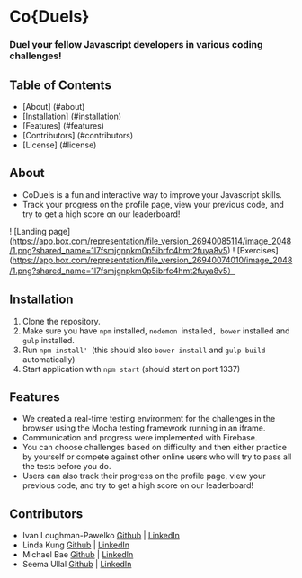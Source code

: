 # **Co{Duels}** #
### Duel your fellow Javascript developers in various coding challenges! ###

## **Table of Contents** 
 - [About] (#about)
 - [Installation] (#installation) 
 - [Features] (#features)
 - [Contributors] (#contributors)
 - [License] (#license)

##  About
 - CoDuels is a fun and interactive way to improve your Javascript skills. 
 - Track your progress on the profile page, view your previous code, and try to get a high score on our leaderboard!
 
! [Landing page] (https://app.box.com/representation/file_version_26940085114/image_2048/1.png?shared_name=1l7fsmjgnpkm0p5ibrfc4hmt2fuya8v5)
! [Exercises] (https://app.box.com/representation/file_version_26940074010/image_2048/1.png?shared_name=1l7fsmjgnpkm0p5ibrfc4hmt2fuya8v5）

## Installation
1. Clone the repository.
2. Make sure you have `npm` installed,  `nodemon `installed`, bower` installed and `gulp` installed.
2. Run `npm install' `(this should also `bower install` and `gulp build` automatically)
3. Start application with `npm start` (should start on port 1337)

## Features
 - We created a real-time testing environment for the challenges in the browser using the Mocha testing framework running in an iframe. 
 - Communication and progress were implemented with Firebase.
 - You can choose challenges based on difficulty and then either practice by yourself or compete against other online users who will try to pass all the tests before you do.
 - Users can also track their progress on the profile page, view your previous code, and try to get a high score on our leaderboard!

## Contributors
 - Ivan Loughman-Pawelko <a  target="_blank" href="https://github.com/iloughman/">Github</a> | <a target="_blank" href="https://linkedin.com/in/ivanloughman/">LinkedIn</a>
 - Linda Kung <a  target="_blank" href="https://github.com/lindakung/">Github</a> | <a target="_blank" href="https://linkedin.com/in/lindakung/">LinkedIn</a>
 - Michael Bae <a  target="_blank" href="https://github.com/michaelbbae">Github</a>  | <a target="_blank" href="https://linkedin.com/in/michaelbae/">LinkedIn</a>
 - Seema Ullal <a target="_blank" href="https://github.com/seemaullal/">Github</a>  | <a target="_blank" href="https://linkedin.com/in/seemaullal/">LinkedIn</a>
